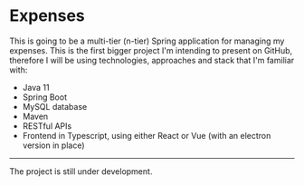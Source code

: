 # Expenses
This is going to be a multi-tier (n-tier) Spring application for managing my expenses. This is the first bigger project I'm intending to present on GitHub, therefore I will be using technologies, approaches and stack that I'm familiar with:

* Java 11
* Spring Boot
* MySQL database
* Maven
* RESTful APIs
* Frontend in Typescript, using either React or Vue (with an electron version in place)

***
The project is still under development.